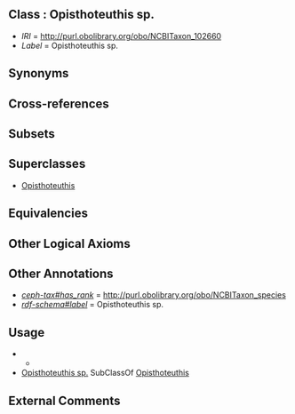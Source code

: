 
## Class : Opisthoteuthis sp.

 * *IRI* = http://purl.obolibrary.org/obo/NCBITaxon_102660
 * *Label* = Opisthoteuthis sp.

## Synonyms


## Cross-references


## Subsets


## Superclasses

 * [Opisthoteuthis](../../NCBITaxon/59/NCBITaxon_102659.md)

## Equivalencies


## Other Logical Axioms


## Other Annotations

 * *[ceph-tax#has_rank](../../ceph-tax#has/nk/ceph-tax#has_rank.md)* = http://purl.obolibrary.org/obo/NCBITaxon_species
 * *[rdf-schema#label](../../el/rdf-schema#label.md)* = Opisthoteuthis sp.

## Usage

 * -
 * [Opisthoteuthis sp.](../../NCBITaxon/60/NCBITaxon_102660.md) SubClassOf [Opisthoteuthis](../../NCBITaxon/59/NCBITaxon_102659.md)

## External Comments

